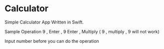 # Calculator
Simple Calculator App Written in Swift.

Sample Operation
9 , Enter , 9 Enter , Multiply ( 9 , multiply , 9 will not work) 

Input number before you can do the operation 

